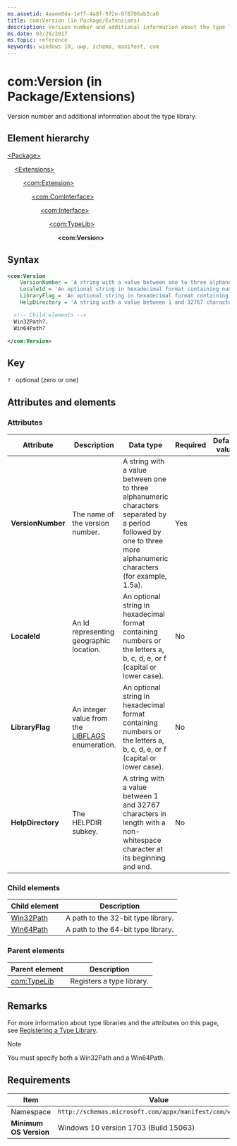```yaml
---
ms.assetid: 4aaee0da-1eff-4a8f-972e-0f8706ab2ca0
title: com:Version (in Package/Extensions)
description: Version number and additional information about the type library (in Package/Extensions).
ms.date: 03/29/2017
ms.topic: reference
keywords: windows 10, uwp, schema, manifest, com
---
```


# com:Version (in Package/Extensions)

Version number and additional information about the type library.

## Element hierarchy

[\<Package\>](element-package.md)

&nbsp;&nbsp;&nbsp;&nbsp;[\<Extensions\>](element-1-extensions.md)

&nbsp;&nbsp;&nbsp;&nbsp; &nbsp;&nbsp;&nbsp;&nbsp;[\<com:Extension\>](element-com-extension.md)

&nbsp;&nbsp;&nbsp;&nbsp; &nbsp;&nbsp;&nbsp;&nbsp; &nbsp;&nbsp;&nbsp;&nbsp;[\<com:ComInterface\>](element-com-package-cominterface.md)

&nbsp;&nbsp;&nbsp;&nbsp; &nbsp;&nbsp;&nbsp;&nbsp; &nbsp;&nbsp;&nbsp;&nbsp; &nbsp;&nbsp;&nbsp;&nbsp;[\<com:Interface\>](element-com-package-interface.md)

&nbsp;&nbsp;&nbsp;&nbsp; &nbsp;&nbsp;&nbsp;&nbsp; &nbsp;&nbsp;&nbsp;&nbsp; &nbsp;&nbsp;&nbsp;&nbsp; &nbsp;&nbsp;&nbsp;&nbsp;[\<com:TypeLib\>](element-com-package-typelib.md)

&nbsp;&nbsp;&nbsp;&nbsp; &nbsp;&nbsp;&nbsp;&nbsp; &nbsp;&nbsp;&nbsp;&nbsp; &nbsp;&nbsp;&nbsp;&nbsp; &nbsp;&nbsp;&nbsp;&nbsp; &nbsp;&nbsp;&nbsp;&nbsp;**\<com:Version\>**

## Syntax

```xml
<com:Version
    VersionNumber = 'A string with a value between one to three alphanumeric characters separated by a period followed by one to three more alphanumeric characters (for example, 1.5a).'
    LocaleId = 'An optional string in hexadecimal format containing numbers or the letters a, b, c, d, e, or f (capital or lower case).'
    LibraryFlag = 'An optional string in hexadecimal format containing numbers or the letters a, b, c, d, e, or f (capital or lower case).'
    HelpDirectory = 'A string with a value between 1 and 32767 characters in length with a non-whitespace character at its beginning and end.' >

  <!-- Child elements -->
  Win32Path?,
  Win64Path?

</com:Version>
```

## Key

`?`    optional (zero or one)

## Attributes and elements

### Attributes

| Attribute | Description | Data type | Required | Default value |
|-|-|-|-|-|
| **VersionNumber** | The name of the version number. | A string with a value between one to three alphanumeric characters separated by a period followed by one to three more alphanumeric characters (for example, 1.5a). | Yes |  |
| **LocaleId** | An Id representing geographic location. | An optional string in hexadecimal format containing numbers or the letters a, b, c, d, e, or f (capital or lower case). | No |  |
| **LibraryFlag** | An integer value from the [LIBFLAGS](/windows/win32/api/oaidl/ne-oaidl-libflags) enumeration. | An optional string in hexadecimal format containing numbers or the letters a, b, c, d, e, or f (capital or lower case). | No |  |
| **HelpDirectory** | The HELPDIR subkey. | A string with a value between 1 and 32767 characters in length with a non-whitespace character at its beginning and end. | No |  |

### Child elements

| Child element | Description |
|-|-|
| [Win32Path](element-com-package-win32path.md) | A path to the 32-bit type library. |
| [Win64Path](element-com-package-win64path.md) | A path to the 64-bit type library. |

### Parent elements

| Parent element | Description |
|-|-|
| [com:TypeLib](element-com-package-typelib.md) | Registers a type library. |

## Remarks

For more information about type libraries and the attributes on this page, see [Registering a Type Library](/previous-versions/windows/desktop/automat/registering-a-type-library).

> [!NOTE]  
> You must specify both a Win32Path and a Win64Path.

## Requirements

| Item  | Value  |
|--|--|
| Namespace | `http://schemas.microsoft.com/appx/manifest/com/windows10` |
| **Minimum OS Version** | Windows 10 version 1703 (Build 15063) |
